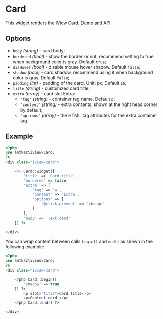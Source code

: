 # Card

This widget renders the IView Card. [Demo and API](https://www.iviewui.com/components/card-en)

## Options

* `body` *(string)* - card body;
* `bordered` *(bool)* - show the border or not, recommend setting to true when background color is gray. 
Default `true`;
* `disHover` *(bool)* - disable mouse hover shadow. Default `false`;
* `shadow` *(bool)* - card shadow, recommend using it when background color is gray. Default `false`;
* `padding` *(int)* - padding of the card. Unit: px. Default `16`;
* `title` *(string)* - custoimzed card title;
* `extra` *(array)* - card slot Extra:
    * `'tag'` *(string)* - container tag name. Default `p`;
    * `'content'` *(string)* - extra contents, shown at the right head corner by default;
    * `'options'` *(array)* - the HTML tag attributes for the extra container tag.

## Example

```php
<?php
use antkaz\iview\Card;
?>
<div class="iview-card">

    <?= Card::widget([
        'title' => 'Card title',
        'bordered' => false,
        'extra' => [
            'tag' => 'a',
            'content' => 'Extra',
            'options' => [
                '@click.prevent' => 'change' 
            ]
        ],
        'body' => 'Text card'
    ]) ?>

</div>
```

You can wrap content between calls `begin()` and `end()` as shown in the following example:

```php
<?php
use antkaz\iview\Card;
?>
<div class="iview-card">

    <?php Card::begin([
        'shadow' => true
    ]) ?>
        <p slot="title">Card title</p>
        <p>Content card.</p>
    <?php Card::end() ?>

</div>
```